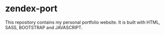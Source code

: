 # zendex-port
 This repository contains my personal portfolio website. It is built with HTML, SASS, BOOTSTRAP and JAVASCRIPT.
